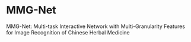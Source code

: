 # MMG-Net
MMG-Net: Multi-task Interactive Network with Multi-Granularity Features for Image Recognition of Chinese Herbal Medicine
